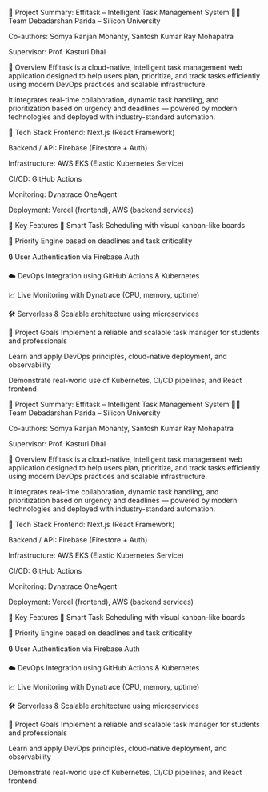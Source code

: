 📌 Project Summary: Effitask – Intelligent Task Management System
👨‍💻 Team
Debadarshan Parida – Silicon University

Co-authors: Somya Ranjan Mohanty, Santosh Kumar Ray Mohapatra

Supervisor: Prof. Kasturi Dhal

🚀 Overview
Effitask is a cloud-native, intelligent task management web application designed to help users plan, prioritize, and track tasks efficiently using modern DevOps practices and scalable infrastructure.

It integrates real-time collaboration, dynamic task handling, and prioritization based on urgency and deadlines — powered by modern technologies and deployed with industry-standard automation.

🧰 Tech Stack
Frontend: Next.js (React Framework)

Backend / API: Firebase (Firestore + Auth)

Infrastructure: AWS EKS (Elastic Kubernetes Service)

CI/CD: GitHub Actions

Monitoring: Dynatrace OneAgent

Deployment: Vercel (frontend), AWS (backend services)

🔑 Key Features
📆 Smart Task Scheduling with visual kanban-like boards

🧠 Priority Engine based on deadlines and task criticality

🔒 User Authentication via Firebase Auth

☁️ DevOps Integration using GitHub Actions & Kubernetes

📈 Live Monitoring with Dynatrace (CPU, memory, uptime)

🛠 Serverless & Scalable architecture using microservices

🎯 Project Goals
Implement a reliable and scalable task manager for students and professionals

Learn and apply DevOps principles, cloud-native deployment, and observability

Demonstrate real-world use of Kubernetes, CI/CD pipelines, and React frontend



📌 Project Summary: Effitask – Intelligent Task Management System
👨‍💻 Team
Debadarshan Parida – Silicon University

Co-authors: Somya Ranjan Mohanty, Santosh Kumar Ray Mohapatra

Supervisor: Prof. Kasturi Dhal

🚀 Overview
Effitask is a cloud-native, intelligent task management web application designed to help users plan, prioritize, and track tasks efficiently using modern DevOps practices and scalable infrastructure.

It integrates real-time collaboration, dynamic task handling, and prioritization based on urgency and deadlines — powered by modern technologies and deployed with industry-standard automation.

🧰 Tech Stack
Frontend: Next.js (React Framework)

Backend / API: Firebase (Firestore + Auth)

Infrastructure: AWS EKS (Elastic Kubernetes Service)

CI/CD: GitHub Actions

Monitoring: Dynatrace OneAgent

Deployment: Vercel (frontend), AWS (backend services)

🔑 Key Features
📆 Smart Task Scheduling with visual kanban-like boards

🧠 Priority Engine based on deadlines and task criticality

🔒 User Authentication via Firebase Auth

☁️ DevOps Integration using GitHub Actions & Kubernetes

📈 Live Monitoring with Dynatrace (CPU, memory, uptime)

🛠 Serverless & Scalable architecture using microservices

🎯 Project Goals
Implement a reliable and scalable task manager for students and professionals

Learn and apply DevOps principles, cloud-native deployment, and observability

Demonstrate real-world use of Kubernetes, CI/CD pipelines, and React frontend
